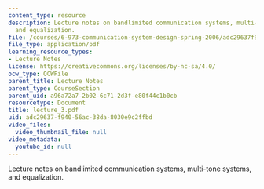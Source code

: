 ```yaml
---
content_type: resource
description: Lecture notes on bandlimited communication systems, multi-tone systems,
  and equalization.
file: /courses/6-973-communication-system-design-spring-2006/adc29637f94056ac38da8030e9c2ffbd_lecture_3.pdf
file_type: application/pdf
learning_resource_types:
- Lecture Notes
license: https://creativecommons.org/licenses/by-nc-sa/4.0/
ocw_type: OCWFile
parent_title: Lecture Notes
parent_type: CourseSection
parent_uid: a96a72a7-2b02-6c71-2d3f-e80f44c1b0cb
resourcetype: Document
title: lecture_3.pdf
uid: adc29637-f940-56ac-38da-8030e9c2ffbd
video_files:
  video_thumbnail_file: null
video_metadata:
  youtube_id: null
---
```

Lecture notes on bandlimited communication systems, multi-tone systems, and equalization.